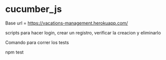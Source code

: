 # cucumber_js

Base url = https://vacations-management.herokuapp.com/

scripts para hacer login, crear un registro, verificar la creacion y eliminarlo 

Comando para correr los tests 

npm test

